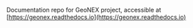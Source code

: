 Documentation repo for GeoNEX project, accessible at [https://geonex.readthedocs.io](https://geonex.readthedocs.io)